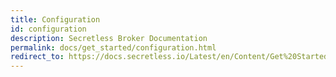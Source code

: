 ```yaml
---
title: Configuration
id: configuration
description: Secretless Broker Documentation
permalink: docs/get_started/configuration.html
redirect_to: https://docs.secretless.io/Latest/en/Content/Get%20Started/configuration.htm
---
```

